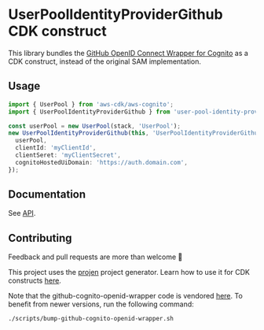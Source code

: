 # UserPoolIdentityProviderGithub CDK construct

This library bundles the [GitHub OpenID Connect Wrapper for Cognito](https://github.com/TimothyJones/github-cognito-openid-wrapper) as a CDK construct, instead of the original SAM implementation.

## Usage

```ts
import { UserPool } from 'aws-cdk/aws-cognito';
import { UserPoolIdentityProviderGithub } from 'user-pool-identity-provider-github';

const userPool = new UserPool(stack, 'UserPool');
new UserPoolIdentityProviderGithub(this, 'UserPoolIdentityProviderGithub', {
  userPool,
  clientId: 'myClientId',
  clientSeret: 'myClientSecret',
  cognitoHostedUiDomain: 'https://auth.domain.com',
});
```

## Documentation

See [API](./API.md).

## Contributing

Feedback and pull requests are more than welcome 🤗

This project uses the [projen](https://github.com/projen/projen) project generator. Learn how to use it for CDK constructs [here](https://github.com/projen/projen/blob/main/docs/awscdk-construct.md).

Note that the github-cognito-openid-wrapper code is vendored [here](./vendor/github-cognito-openid-vendor). To benefit from newer versions, run the following command:

```bash
./scripts/bump-github-cognito-openid-wrapper.sh
```
